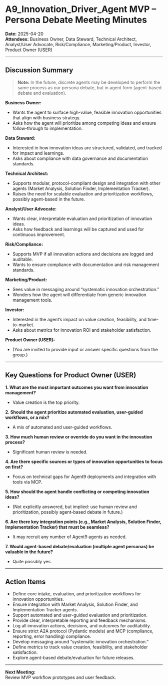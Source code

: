 # A9_Innovation_Driver_Agent MVP – Persona Debate Meeting Minutes

**Date:** 2025-04-20  
**Attendees:** Business Owner, Data Steward, Technical Architect, Analyst/User Advocate, Risk/Compliance, Marketing/Product, Investor, Product Owner (USER)

---

## Discussion Summary

> **Note:** In the future, discrete agents may be developed to perform the same process as our persona debate, but in agent form (agent-based debate and evaluation).

**Business Owner:**  
- Wants the agent to surface high-value, feasible innovation opportunities that align with business strategy.
- Asks how the agent will prioritize among competing ideas and ensure follow-through to implementation.

**Data Steward:**  
- Interested in how innovation ideas are structured, validated, and tracked for impact and learnings.
- Asks about compliance with data governance and documentation standards.

**Technical Architect:**  
- Supports modular, protocol-compliant design and integration with other agents (Market Analysis, Solution Finder, Implementation Tracker).
- Raises the need for scalable evaluation and prioritization workflows, possibly agent-based in the future.

**Analyst/User Advocate:**  
- Wants clear, interpretable evaluation and prioritization of innovation ideas.
- Asks how feedback and learnings will be captured and used for continuous improvement.

**Risk/Compliance:**  
- Supports MVP if all innovation actions and decisions are logged and auditable.
- Wants to ensure compliance with documentation and risk management standards.

**Marketing/Product:**  
- Sees value in messaging around “systematic innovation orchestration.”
- Wonders how the agent will differentiate from generic innovation management tools.

**Investor:**  
- Interested in the agent’s impact on value creation, feasibility, and time-to-market.
- Asks about metrics for innovation ROI and stakeholder satisfaction.

**Product Owner (USER):**  
- (You are invited to provide input or answer specific questions from the group.)

---

## Key Questions for Product Owner (USER)

**1. What are the most important outcomes you want from innovation management?**
- Value creation is the top priority.

**2. Should the agent prioritize automated evaluation, user-guided workflows, or a mix?**
- A mix of automated and user-guided workflows.

**3. How much human review or override do you want in the innovation process?**
- Significant human review is needed.

**4. Are there specific sources or types of innovation opportunities to focus on first?**
- Focus on technical gaps for Agent9 deployments and integration with tools via MCP.

**5. How should the agent handle conflicting or competing innovation ideas?**
- (Not explicitly answered, but implied: use human review and prioritization, possibly agent-based debate in future.)

**6. Are there key integration points (e.g., Market Analysis, Solution Finder, Implementation Tracker) that must be seamless?**
- It may recruit any number of Agent9 agents as needed.

**7. Would agent-based debate/evaluation (multiple agent personas) be valuable in the future?**
- Quite possibly yes.

---

## Action Items
- Define core intake, evaluation, and prioritization workflows for innovation opportunities.
- Ensure integration with Market Analysis, Solution Finder, and Implementation Tracker agents.
- Support automated and user-guided evaluation and prioritization.
- Provide clear, interpretable reporting and feedback mechanisms.
- Log all innovation actions, decisions, and outcomes for auditability.
- Ensure strict A2A protocol (Pydantic models) and MCP (compliance, reporting, error handling) compliance.
- Develop messaging around “systematic innovation orchestration.”
- Define metrics to track value creation, feasibility, and stakeholder satisfaction.
- Explore agent-based debate/evaluation for future releases.

---

**Next Meeting:**  
Review MVP workflow prototypes and user feedback.
